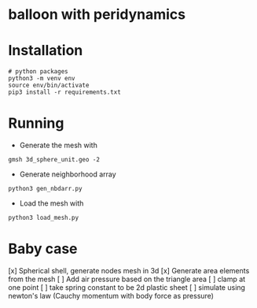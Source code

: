 # balloon with peridynamics

# Installation
```
# python packages
python3 -m venv env
source env/bin/activate
pip3 install -r requirements.txt
```

# Running

- Generate the mesh with

```
gmsh 3d_sphere_unit.geo -2
```
- Generate neighborhood array
```
python3 gen_nbdarr.py
```
* Load the mesh with 
```
python3 load_mesh.py
```


# Baby case
[x] Spherical shell, generate nodes mesh in 3d
[x] Generate area elements from the mesh
[ ] Add air pressure based on the triangle area
[ ] clamp at one point
[ ] take spring constant to be 2d plastic sheet
[ ] simulate using newton's law (Cauchy momentum with body force as pressure) 
